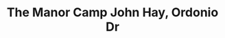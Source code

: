 ---
addr: ' Camp John Hay, Ordonio Dr'
city: Benguet
country: Philippines
description: Camp John Hay, Ordonio Dr (at Loakan Rd) 2600 Baguio City Benguet
id: 4bf684bdd4cdb7132c5e84fe
lat: 16.400283330002452
lng: 120.61748024793265
title: The Manor Camp John Hay, Ordonio Dr
venue: The Manor
---